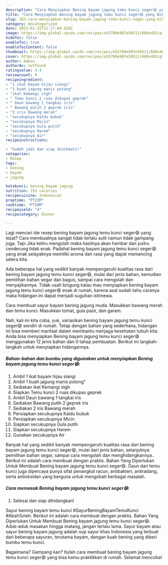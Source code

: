 ```yaml
---
description: "Cara Menyiapkan Bening bayam jagung temu kunci seger😄 yang Bikin Ngiler, Buat Buka Puasa Enak Banget"
title: "Cara Menyiapkan Bening bayam jagung temu kunci seger😄 yang Bikin Ngiler, Buat Buka Puasa Enak Banget"
slug: 363-cara-menyiapkan-bening-bayam-jagung-temu-kunci-seger-yang-bikin-ngiler-buat-buka-puasa-enak-banget
category: Uncategorized
date: 2023-01-25T21:17:04.928Z
image: https://img-global.cpcdn.com/recipes/e55700e907e50511/680x482cq70/bening-bayam-jagung-temu-kunci-seger-foto-resep-utama.jpg
hideToc: false
enableToc: true
enableTocContent: false
thumbnail: https://img-global.cpcdn.com/recipes/e55700e907e50511/680x482cq70/bening-bayam-jagung-temu-kunci-seger-foto-resep-utama.jpg
cover: https://img-global.cpcdn.com/recipes/e55700e907e50511/680x482cq70/bening-bayam-jagung-temu-kunci-seger-foto-resep-utama.jpg
author: Admin
authorAv: notfound
ratingvalue: 4.4
reviewcount: 9
recipeingredient:
- "1 ikat bayam hijau siangi"
- "1 buah jagung manis potong"
- "ikat Kemangi stgh"
- " Temu kunci 2 ruas dikupas geprek"
- " Daun bawang 1 tangkai iris"
- " Bawang putih 2 geprek iris"
- "2 iris Bawang merah"
- "secukupnya Kaldu bubuk"
- "secukupnya Micin"
- "secukupnya Gula putih"
- "secukupnya Harem"
- "secukupnya Air"
recipeinstructions:

- "Sudah jadi dan siap dinikmati!"
categories:
- Resep
tags:
- bening
- bayam
- jagung

katakunci: bening bayam jagung 
nutrition: 153 calories
recipecuisine: Indonesian
preptime: "PT23M"
cooktime: "PT58M"
recipeyield: "4"
recipecategory: Dinner

---
```



Lagi mencari ide resep bening bayam jagung temu kunci seger😄 yang lezat? Cara membuatnya sangat tidak terlalu sulit namun tidak gampang juga. Tapi Jika keliru mengolah maka hasilnya akan hambar dan justru cenderung tidak enak. Padahal bening bayam jagung temu kunci seger😄 yang enak selayaknya memiliki aroma dan rasa yang dapat memancing selera kita.


Ada beberapa hal yang sedikit banyak mempengaruhi kualitas rasa dari bening bayam jagung temu kunci seger😄, mulai dari jenis bahan, kemudian pemilihan bahan segar dan bagus, sampai cara mengolah dan menyajikannya. Tidak usah bingung kalau mau menyiapkan bening bayam jagung temu kunci seger😄 enak di rumah, karena asal sudah tahu caranya maka hidangan ini dapat menjadi suguhan istimewa.

Cara membuat sayur bayam bening jagung muda. Masukkan bawang merah dan temu kunci. Masukkan tomat, gula pasir, dan garam.


Nah, kali ini kita coba, yuk, variasikan bening bayam jagung temu kunci seger😄 sendiri di rumah. Tetap dengan bahan yang sederhana, hidangan ini bisa memberi manfaat dalam membantu menjaga kesehatan tubuh kita. Anda bisa menyiapkan Bening bayam jagung temu kunci seger😄 menggunakan 12 jenis bahan dan 0 tahap pembuatan. Berikut ini langkah-langkah untuk menyiapkan hidangannya.

<!--inarticleads1-->

##### Bahan-bahan dan bumbu yang digunakan untuk menyiapkan Bening bayam jagung temu kunci seger😄:

1. Ambil 1 ikat bayam hijau siangi
1. Ambil 1 buah jagung manis potong&#34;
1. Sediakan ikat Kemangi stgh
1. Siapkan  Temu kunci 2 ruas dikupas geprek
1. Ambil  Daun bawang 1 tangkai iris
1. Sediakan  Bawang putih 2 geprek iris
1. Sediakan 2 iris Bawang merah
1. Persiapkan secukupnya Kaldu bubuk
1. Persiapkan secukupnya Micin
1. Siapkan secukupnya Gula putih
1. Siapkan secukupnya Harem
1. Gunakan secukupnya Air


Banyak hal yang sedikit banyak mempengaruhi kualitas rasa dari bening bayam jagung temu kunci seger😄, mulai dari jenis bahan, selanjutnya pemilihan bahan segar, sampai cara mengolah dan menghidangkannya.. Berikut ini adalah cara membuat dengan praktis. Bahan Yang Diperlukan Untuk Membuat Bening bayam jagung temu kunci seger😄. Daun dari temu kunci juga dipercaya punya sifat penangkal racun, antibakteri, antiradang, serta antioksidan yang berguna untuk mengobati berbagai masalah. 

<!--inarticleads2-->

##### Cara memasak Bening bayam jagung temu kunci seger😄:


1. Selesai dan siap dihidangkan!

Sayur bening bayam temu kunci #SayurBeningBayamTemuKunci #AbahSoleh. Berikut ini adalah cara membuat dengan praktis. Bahan Yang Diperlukan Untuk Membuat Bening bayam jagung temu kunci seger😄. Aduk-aduk masakan hingga matang, jangan terlalu lama. Sayur bayam atau sayur bening bayam jagung adalah sup sayur khas Indonesia yang terbuat dari beberapa sayuran, terutama bayam, dengan kuah bening yang diberi bumbu temu kunci. 

Bagaimana? Gampang kan? Itulah cara membuat bening bayam jagung temu kunci seger😄 yang bisa kamu praktikkan di rumah. Selamat mencoba!
